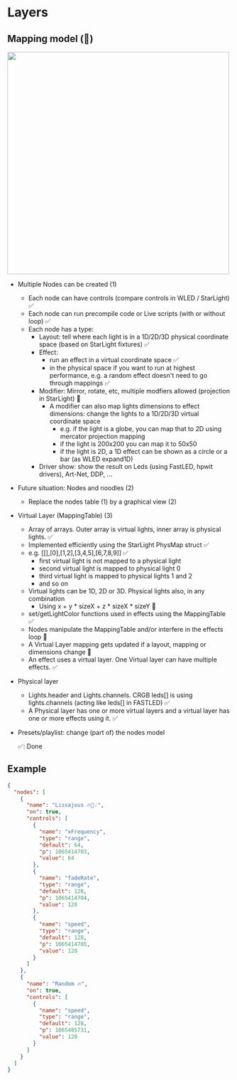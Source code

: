 # Layers

## Mapping model (🚧)
    
   <img width="500" src="https://github.com/user-attachments/assets/6f76a2d6-fce1-4c72-9ade-ee5fbd056c88" />
    
  * Multiple Nodes can be created (1)
      * Each node can have controls (compare controls in WLED / StarLight) ✅
      * Each node can run precompile code or Live scripts (with or without loop) ✅
      * Each node has a type:
          * Layout: tell where each light is in a 1D/2D/3D physical coordinate space (based on StarLight fixtures) ✅
          * Effect: 
              * run an effect in a virtual coordinate space ✅
              * in the physical space if you want to run at highest performance, e.g. a random effect doesn't need to go through mappings ✅
          * Modifier: Mirror, rotate, etc, multiple modfiers allowed (projection in StarLight) 🚧
              * A modifier can also map lights dimensions to effect dimensions: change the lights to a 1D/2D/3D virtual coordinate space
                  * e.g. if the light is a globe, you can map that to 2D using mercator projection mapping
                  * if the light is 200x200 you can map it to 50x50
                  * if the light is 2D, a 1D effect can be shown as a circle or a bar (as WLED expand1D)
          * Driver show: show the result on Leds (using FastLED, hpwit drivers), Art-Net, DDP, ...
  * Future situation: Nodes and noodles (2)
      * Replace the nodes table (1) by a graphical view (2)
  * Virtual Layer (MappingTable) (3)
      * Array of arrays. Outer array is virtual lights, inner array is physical lights. ✅
      * Implemented efficiently using the StarLight PhysMap struct ✅
      * e.g. [[],[0],[1,2],[3,4,5],[6,7,8,9]] ✅
          * first virtual light is not mapped to a physical light
          * second virtual light is mapped to physical light 0
          * third virtual light is mapped to physical lights 1 and 2
          * and so on
      * Virtual lights can be 1D, 2D or 3D. Physical lights also, in any combination
          * Using x + y * sizeX + z * sizeX * sizeY 🚧
      * set/getLightColor functions used in effects using the MappingTable ✅
      * Nodes manipulate the MappingTable and/or interfere in the effects loop 🚧
      * A Virtual Layer mapping gets updated if a layout, mapping or dimensions change 🚧
      * An effect uses a virtual layer. One Virtual layer can have multiple effects. ✅
  * Physical layer
      * Lights.header and Lights.channels. CRGB leds[] is using lights.channels (acting like leds[] in FASTLED) ✅
      * A Physical layer has one or more virtual layers and a virtual layer has one or more effects using it. ✅
  * Presets/playlist: change (part of) the nodes model
  
    ✅: Done
    
## Example

```json
{
  "nodes": [
    {
      "name": "Lissajous 🔥🎨💡",
      "on": true,
      "controls": [
        {
          "name": "xFrequency",
          "type": "range",
          "default": 64,
          "p": 1065414703,
          "value": 64
        },
        {
          "name": "fadeRate",
          "type": "range",
          "default": 128,
          "p": 1065414704,
          "value": 128
        },
        {
          "name": "speed",
          "type": "range",
          "default": 128,
          "p": 1065414705,
          "value": 128
        }
      ]
    },
    {
      "name": "Random 🔥",
      "on": true,
      "controls": [
        {
          "name": "speed",
          "type": "range",
          "default": 128,
          "p": 1065405731,
          "value": 128
        }
      ]
    }
  ]
}
```